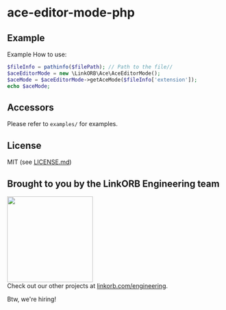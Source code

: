 # ace-editor-mode-php


## Example

Example How to use:

```php
$fileInfo = pathinfo($filePath); // Path to the file//
$aceEditorMode = new \LinkORB\Ace\AceEditorMode();
$aceMode = $aceEditorMode->getAceMode($fileInfo['extension']);
echo $aceMode;
```

## Accessors

Please refer to `examples/` for examples.

## License

MIT (see [LICENSE.md](LICENSE.md))

## Brought to you by the LinkORB Engineering team

<img src="http://www.linkorb.com/d/meta/tier1/images/linkorbengineering-logo.png" width="200px" /><br />
Check out our other projects at [linkorb.com/engineering](http://www.linkorb.com/engineering).

Btw, we're hiring!
